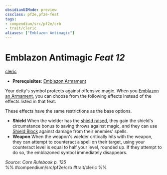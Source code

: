 ```yaml
---
obsidianUIMode: preview
cssclass: pf2e,pf2e-feat
tags:
- compendium/src/pf2e/crb
- trait/cleric
aliases: ["Emblazon Antimagic"]
---
```

# Emblazon Antimagic  *Feat 12*  
[cleric](Reference/Rules/Traits/cleric.md "Cleric Class Trait")  

- **Prerequisites**: [Emblazon Armament](emblazon-armament.md)

Your deity's symbol protects against offensive magic. When you [Emblazon an Armament](emblazon-armament.md), you can choose from the following effects instead of the effects listed in that feat.

These effects have the same restrictions as the base options.

- **Shield** When the wielder has the [shield raised](raise-a-shield.md), they gain the shield's circumstance bonus to saving throws against magic, and they can use [Shield Block](Reference/Compendium/Feats/shield-block.md) against damage from their enemies' spells.
- **Weapon** When the weapon's wielder critically hits with the weapon, they can attempt to counteract a spell on their target, using your counteract level is equal to half your level, rounded up. If they attempt to do so, the emblazoned symbol immediately disappears.

*Source: Core Rulebook p. 125*  
%% #compendium/src/pf2e/crb #trait/cleric %%